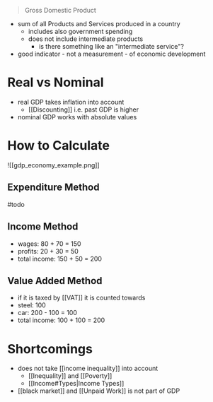 > Gross Domestic Product

- sum of all Products and Services produced in a country
	- includes also government spending
	- does not include intermediate products
		- is there something like an "intermediate service"?
- good indicator - not a measurement - of economic development

# Real vs Nominal
- real GDP takes inflation into account
	- [[Discounting]] i.e. past GDP is higher
- nominal GDP works with absolute values

# How to Calculate
![[gdp_economy_example.png]]
## Expenditure Method
#todo

## Income Method
- wages: 80 + 70 = 150
- profits: 20 + 30 = 50
- total income: 150 + 50 = 200

## Value Added Method
- if it is taxed by [[VAT]] it is counted towards 
- steel: 100
- car: 200 - 100 = 100
- total income: 100 + 100 = 200

# Shortcomings
- does not take [[income inequality]] into account
	- [[Inequality]] and [[Poverty]]
	- [[Income#Types|Income Types]]
- [[black market]] and [[Unpaid Work]] is not part of GDP
